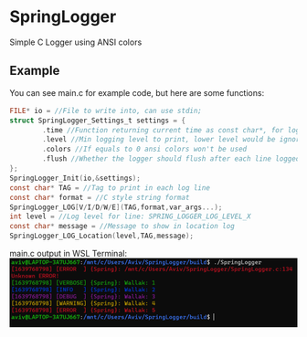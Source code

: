 # SpringLogger
Simple C Logger using ANSI colors

## Example
You can see main.c for example code, but here are some functions:
```c
FILE* io = //File to write into, can use stdin;
struct SpringLogger_Settings_t settings = {
        .time //Function returning current time as const char*, for logging
        .level //Min logging level to print, lower level would be ignored
        .colors //If equals to 0 ansi colors won't be used
        .flush //Whether the logger should flush after each line logged
};
SpringLogger_Init(io,&settings);
const char* TAG = //Tag to print in each log line
const char* format = //C style string format
SpringLogger_LOG[V/I/D/W/E](TAG,format,var_args...);
int level = //Log level for line: SPRING_LOGGER_LOG_LEVEL_X
const char* message = //Message to show in location log
SpringLogger_LOG_Location(level,TAG,message);
```

main.c output in WSL Terminal:
![Output](media/output.png)

